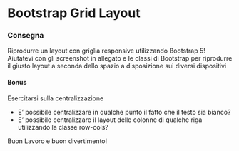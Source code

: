 Bootstrap Grid Layout
===
### Consegna

Riprodurre un layout con griglia responsive utilizzando Bootstrap 5! Aiutatevi con gli screenshot in allegato e le classi di Bootstrap per riprodurre il giusto layout a seconda dello spazio a disposizione sui diversi dispositivi

#### Bonus

Esercitarsi sulla centralizzazione

- E’ possibile centralizzare in qualche punto il fatto che il testo sia bianco?
- E’ possibile centralizzare il layout delle colonne di qualche riga utilizzando la classe row-cols?

Buon Lavoro e buon divertimento!